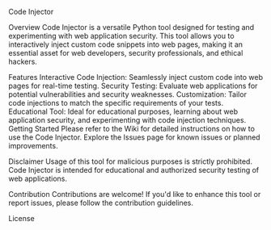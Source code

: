 
Code Injector

Overview
Code Injector is a versatile Python tool designed for testing and experimenting with web application security. This tool allows you to interactively inject custom code snippets into web pages, making it an essential asset for web developers, security professionals, and ethical hackers.

Features
Interactive Code Injection: Seamlessly inject custom code into web pages for real-time testing.
Security Testing: Evaluate web applications for potential vulnerabilities and security weaknesses.
Customization: Tailor code injections to match the specific requirements of your tests.
Educational Tool: Ideal for educational purposes, learning about web application security, and experimenting with code injection techniques.
Getting Started
Please refer to the Wiki for detailed instructions on how to use the Code Injector. Explore the Issues page for known issues or planned improvements.

Disclaimer
Usage of this tool for malicious purposes is strictly prohibited. Code Injector is intended for educational and authorized security testing of web applications.

Contribution
Contributions are welcome! If you'd like to enhance this tool or report issues, please follow the contribution guidelines.

License
